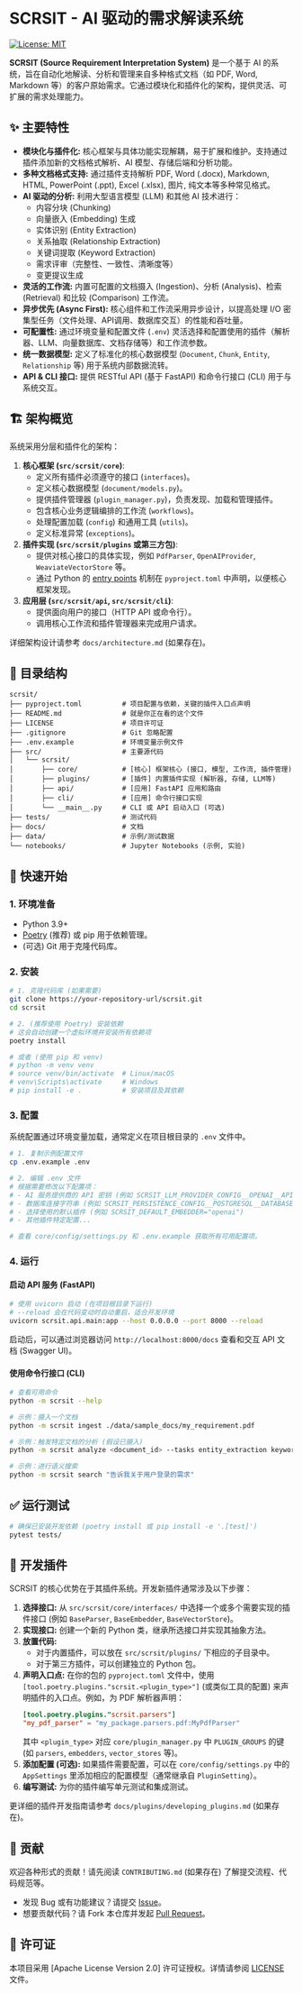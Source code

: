 # SCRSIT - AI 驱动的需求解读系统

[![License: MIT](https://img.shields.io/badge/License-MIT-yellow.svg)](https://opensource.org/licenses/MIT) <!-- 示例 Badge，请替换为你项目的实际 License -->
<!-- 可以添加其他 Badge，例如 Build Status, Coverage 等 -->

**SCRSIT (Source Requirement Interpretation System)** 是一个基于 AI 的系统，旨在自动化地解读、分析和管理来自多种格式文档（如 PDF, Word, Markdown 等）的客户原始需求。它通过模块化和插件化的架构，提供灵活、可扩展的需求处理能力。

## ✨ 主要特性

*   **模块化与插件化:** 核心框架与具体功能实现解耦，易于扩展和维护。支持通过插件添加新的文档格式解析、AI 模型、存储后端和分析功能。
*   **多种文档格式支持:** 通过插件支持解析 PDF, Word (.docx), Markdown, HTML, PowerPoint (.ppt), Excel (.xlsx), 图片, 纯文本等多种常见格式。
*   **AI 驱动的分析:** 利用大型语言模型 (LLM) 和其他 AI 技术进行：
    *   内容分块 (Chunking)
    *   向量嵌入 (Embedding) 生成
    *   实体识别 (Entity Extraction)
    *   关系抽取 (Relationship Extraction)
    *   关键词提取 (Keyword Extraction)
    *   需求评审（完整性、一致性、清晰度等）
    *   变更提议生成
*   **灵活的工作流:** 内置可配置的文档摄入 (Ingestion)、分析 (Analysis)、检索 (Retrieval) 和比较 (Comparison) 工作流。
*   **异步优先 (Async First):** 核心组件和工作流采用异步设计，以提高处理 I/O 密集型任务（文件处理、API调用、数据库交互）的性能和吞吐量。
*   **可配置性:** 通过环境变量和配置文件 (`.env`) 灵活选择和配置使用的插件（解析器、LLM、向量数据库、文档存储等）和工作流参数。
*   **统一数据模型:** 定义了标准化的核心数据模型 (`Document`, `Chunk`, `Entity`, `Relationship` 等) 用于系统内部数据流转。
*   **API & CLI 接口:** 提供 RESTful API (基于 FastAPI) 和命令行接口 (CLI) 用于与系统交互。

## 🏗️ 架构概览

系统采用分层和插件化的架构：

1.  **核心框架 (`src/scrsit/core`)**:
    *   定义所有插件必须遵守的接口 (`interfaces`)。
    *   定义核心数据模型 (`document/models.py`)。
    *   提供插件管理器 (`plugin_manager.py`)，负责发现、加载和管理插件。
    *   包含核心业务逻辑编排的工作流 (`workflows`)。
    *   处理配置加载 (`config`) 和通用工具 (`utils`)。
    *   定义标准异常 (`exceptions`)。
2.  **插件实现 (`src/scrsit/plugins` 或第三方包)**:
    *   提供对核心接口的具体实现，例如 `PdfParser`, `OpenAIProvider`, `WeaviateVectorStore` 等。
    *   通过 Python 的 [entry points](https://packaging.python.org/en/latest/specifications/entry-points/) 机制在 `pyproject.toml` 中声明，以便核心框架发现。
3.  **应用层 (`src/scrsit/api`, `src/scrsit/cli`)**:
    *   提供面向用户的接口（HTTP API 或命令行）。
    *   调用核心工作流和插件管理器来完成用户请求。

详细架构设计请参考 `docs/architecture.md` (如果存在)。

## 📁 目录结构

```
scrsit/
├── pyproject.toml          # 项目配置与依赖，关键的插件入口点声明
├── README.md               # 就是你正在看的这个文件
├── LICENSE                 # 项目许可证
├── .gitignore              # Git 忽略配置
├── .env.example            # 环境变量示例文件
├── src/                    # 主要源代码
│   └── scrsit/
│       ├── core/           # [核心] 框架核心 (接口, 模型, 工作流, 插件管理)
│       ├── plugins/        # [插件] 内置插件实现 (解析器, 存储, LLM等)
│       ├── api/            # [应用] FastAPI 应用和路由
│       ├── cli/            # [应用] 命令行接口实现
│       └── __main__.py     # CLI 或 API 启动入口 (可选)
├── tests/                  # 测试代码
├── docs/                   # 文档
├── data/                   # 示例/测试数据
└── notebooks/              # Jupyter Notebooks (示例, 实验)
```

## 🚀 快速开始

### 1. 环境准备

*   Python 3.9+
*   [Poetry](https://python-poetry.org/) (推荐) 或 pip 用于依赖管理。
*   (可选) Git 用于克隆代码库。

### 2. 安装

```bash
# 1. 克隆代码库 (如果需要)
git clone https://your-repository-url/scrsit.git
cd scrsit

# 2. (推荐使用 Poetry) 安装依赖
# 这会自动创建一个虚拟环境并安装所有依赖项
poetry install

# 或者 (使用 pip 和 venv)
# python -m venv venv
# source venv/bin/activate  # Linux/macOS
# venv\Scripts\activate     # Windows
# pip install -e .          # 安装项目及其依赖
```

### 3. 配置

系统配置通过环境变量加载，通常定义在项目根目录的 `.env` 文件中。

```bash
# 1. 复制示例配置文件
cp .env.example .env

# 2. 编辑 .env 文件
# 根据需要修改以下配置项：
# - AI 服务提供商的 API 密钥 (例如 SCRSIT_LLM_PROVIDER_CONFIG__OPENAI__API_KEY)
# - 数据库连接字符串 (例如 SCRSIT_PERSISTENCE_CONFIG__POSTGRESQL__DATABASE_URL)
# - 选择使用的默认插件 (例如 SCRSIT_DEFAULT_EMBEDDER="openai")
# - 其他插件特定配置...

# 查看 core/config/settings.py 和 .env.example 获取所有可用配置项。
```

### 4. 运行

#### 启动 API 服务 (FastAPI)

```bash
# 使用 uvicorn 启动 (在项目根目录下运行)
# --reload 会在代码变动时自动重启，适合开发环境
uvicorn scrsit.api.main:app --host 0.0.0.0 --port 8000 --reload
```

启动后，可以通过浏览器访问 `http://localhost:8000/docs` 查看和交互 API 文档 (Swagger UI)。

#### 使用命令行接口 (CLI)

```bash
# 查看可用命令
python -m scrsit --help

# 示例：摄入一个文档
python -m scrsit ingest ./data/sample_docs/my_requirement.pdf

# 示例：触发特定文档的分析 (假设已摄入)
python -m scrsit analyze <document_id> --tasks entity_extraction keyword_extraction

# 示例：进行语义搜索
python -m scrsit search "告诉我关于用户登录的需求"
```

## ✅ 运行测试

```bash
# 确保已安装开发依赖 (poetry install 或 pip install -e '.[test]')
pytest tests/
```

## 🧩 开发插件

SCRSIT 的核心优势在于其插件系统。开发新插件通常涉及以下步骤：

1.  **选择接口:** 从 `src/scrsit/core/interfaces/` 中选择一个或多个需要实现的插件接口 (例如 `BaseParser`, `BaseEmbedder`, `BaseVectorStore`)。
2.  **实现接口:** 创建一个新的 Python 类，继承所选接口并实现其抽象方法。
3.  **放置代码:**
    *   对于内置插件，可以放在 `src/scrsit/plugins/` 下相应的子目录中。
    *   对于第三方插件，可以创建独立的 Python 包。
4.  **声明入口点:** 在你的包的 `pyproject.toml` 文件中，使用 `[tool.poetry.plugins."scrsit.<plugin_type>"]` (或类似工具的配置) 来声明插件的入口点。例如，为 PDF 解析器声明：
    ```toml
    [tool.poetry.plugins."scrsit.parsers"]
    "my_pdf_parser" = "my_package.parsers.pdf:MyPdfParser"
    ```
    其中 `<plugin_type>` 对应 `core/plugin_manager.py` 中 `PLUGIN_GROUPS` 的键 (如 `parsers`, `embedders`, `vector_stores` 等)。
5.  **添加配置 (可选):** 如果插件需要配置，可以在 `core/config/settings.py` 中的 `AppSettings` 里添加相应的配置模型（通常继承自 `PluginSetting`）。
6.  **编写测试:** 为你的插件编写单元测试和集成测试。

更详细的插件开发指南请参考 `docs/plugins/developing_plugins.md` (如果存在)。

## 🤝 贡献

欢迎各种形式的贡献！请先阅读 `CONTRIBUTING.md` (如果存在) 了解提交流程、代码规范等。

*   发现 Bug 或有功能建议？请提交 [Issue](https://your-repository-url/scrsit/issues)。
*   想要贡献代码？请 Fork 本仓库并发起 [Pull Request](https://your-repository-url/scrsit/pulls)。

## 📄 许可证

本项目采用 [Apache License Version 2.0] 许可证授权。详情请参阅 [LICENSE](LICENSE) 文件。
